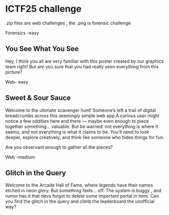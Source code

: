 # ICTF25 challenge 
.zip files are web challenges , the .png is forensic challenge

Forensics -easy

## You See What You See

Hey, I think you all are very familiar with this poster created by our graphics team right! But are you sure that you had really seen everything from this picture?

Web- easy

## Sweet & Sour Sauce

Welcome to the ultimate scavenger hunt! Someone’s left a trail of digital breadcrumbs across this seemingly simple web app.A curious user might notice a few oddities here and there — maybe even enough to piece together something... valuable. But be warned: not everything is where it seems, and not everything is what it claims to be. You'll need to look deeper, explore creatively, and think like someone who hides things for fun.

Are you observant enough to gather all the pieces?

Web -medium

## Glitch in the Query

Welcome to the Arcade Hall of Fame, where legends have their names etched in neon glory. But something feels... off. The system is buggy , and rumor has it that devs forgot to delete some important portal in here. Can you find the glitch in the query and climb the leaderboard the unofficial way?

